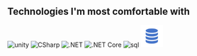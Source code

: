 ## Technologies I'm most comfortable with

![unity](https://i.imgur.com/cNdc0yF.png)
<img alt="CSharp" width="50px" src="https://miro.medium.com/max/594/1*ymVNbsdd7KxHXHC4-LP7kw.png" />
<img alt=".NET" width="50px" src="https://img.favpng.com/22/12/24/net-framework-microsoft-windows-7-png-favpng-srUtzC1G9i7NYhfnduH4H5qkS.jpg" />
<img alt=".NET Core" width="50px" src="https://www.pngitem.com/pimgs/m/33-335825_-net-core-logo-png-transparent-png.png" />
![sql](https://user-images.githubusercontent.com/54549934/93969039-95deaf00-fd88-11ea-892a-cce00b080482.png)
<img alt="SQL" width="50px" src="https://raw.githubusercontent.com/github/explore/80688e429a7d4ef2fca1e82350fe8e3517d3494d/topics/sql/sql.png" />
